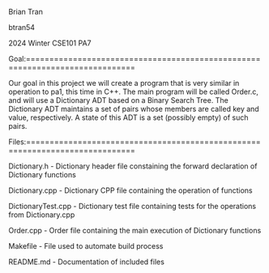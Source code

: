 Brian Tran

btran54

2024 Winter CSE101 PA7

Goal:=============================================================================

Our goal in this project we will create a program that is very similar in operation to pa1, this time in C++. The main program will be called Order.c, and will use a Dictionary ADT based on a Binary Search Tree. The Dictionary ADT maintains a set of pairs whose members are called key and value, respectively. A state of this ADT is a set (possibly empty) of such pairs. 

Files:=============================================================================

Dictionary.h - Dictionary header file constaining the forward declaration of Dictionary functions

Dictionary.cpp - Dictionary CPP file containing the operation of functions

DictionaryTest.cpp - Dictionary test file containing tests for the operations from Dictionary.cpp

Order.cpp - Order file containing the main execution of Dictionary functions

Makefile - File used to automate build process

README.md - Documentation of included files